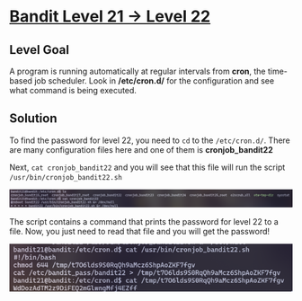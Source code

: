 # [Bandit Level 21 → Level 22](https://overthewire.org/wargames/bandit/bandit22.html)
## Level Goal

A program is running automatically at regular intervals from **cron**, the time-based job scheduler. Look in **/etc/cron.d/** for the configuration and see what command is being executed.

## Solution

To find the password for level 22, you need to `cd` to the `/etc/cron.d/`. There are many configuration files here and one of them is **cronjob_bandit22**

Next, `cat cronjob_bandit22` and you will see that this file will run the script `/usr/bin/cronjob_bandit22.sh`

![](assets/level-22/cron.png)

The script contains a command that prints the password for level 22 to a file. Now, you just need to read that file and you will get the password!

![](assets/level-22/password.png)
